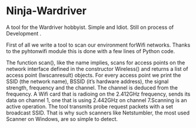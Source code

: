 # Ninja-Wardriver
A tool for the Wardriver hobbyist. Simple and Idiot. Still on process of Development .

First of all we write a tool to scan our environment forWifi networks. Thanks to the
pyhtonwifi module this is done with a few lines of Python code.

The function scan(), like the name implies, scans for access points on the network interface defined in the constructor Wireless() and returns a list of access point (Iwscanresult) objects. For every access point we print the SSID (the network name), BSSID (it’s hardware address), the signal strength, frequency and the channel. The channel is deduced from the frequency. A Wifi card that is radioing on the 2.412GHz frequency, sends its data on channel 1, one that is using
2.442GHz on channel 7.Scanning is an active operation. The tool transmits probe request packets with a set broadcast SSID. That is why such scanners like Netstumbler, the most used Scanner on Windows, are so simple to detect.
